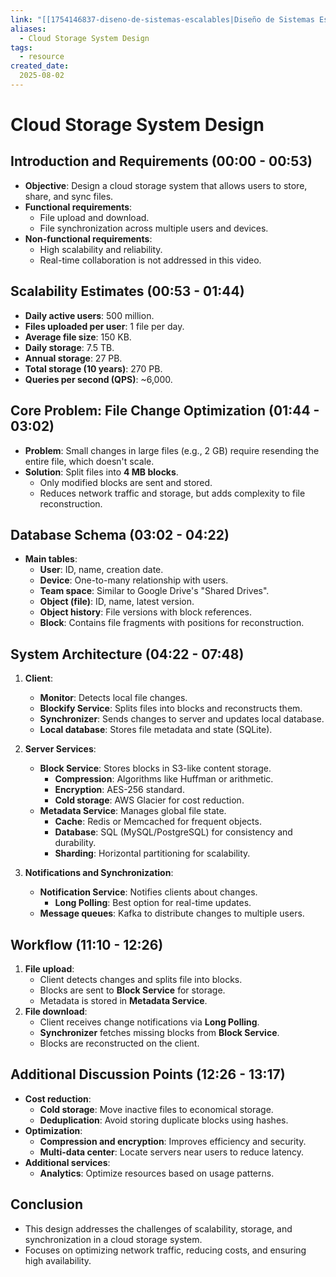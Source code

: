 ```yaml
---
link: "[[1754146837-diseno-de-sistemas-escalables|Diseño de Sistemas Escalables]]"
aliases: 
  - Cloud Storage System Design
tags:
  - resource
created_date:
  2025-08-02
---
```

# Cloud Storage System Design
## **Introduction and Requirements (00:00 - 00:53)**
- **Objective**: Design a cloud storage system that allows users to store, share, and sync files.
- **Functional requirements**:
  - File upload and download.
  - File synchronization across multiple users and devices.
- **Non-functional requirements**:
  - High scalability and reliability.
  - Real-time collaboration is not addressed in this video.

## **Scalability Estimates (00:53 - 01:44)**
- **Daily active users**: 500 million.
- **Files uploaded per user**: 1 file per day.
- **Average file size**: 150 KB.
- **Daily storage**: 7.5 TB.
- **Annual storage**: 27 PB.
- **Total storage (10 years)**: 270 PB.
- **Queries per second (QPS)**: ~6,000.

## **Core Problem: File Change Optimization (01:44 - 03:02)**
- **Problem**: Small changes in large files (e.g., 2 GB) require resending the entire file, which doesn't scale.
- **Solution**: Split files into **4 MB blocks**.
  - Only modified blocks are sent and stored.
  - Reduces network traffic and storage, but adds complexity to file reconstruction.

## **Database Schema (03:02 - 04:22)**
- **Main tables**:
  - **User**: ID, name, creation date.
  - **Device**: One-to-many relationship with users.
  - **Team space**: Similar to Google Drive's "Shared Drives".
  - **Object (file)**: ID, name, latest version.
  - **Object history**: File versions with block references.
  - **Block**: Contains file fragments with positions for reconstruction.

## **System Architecture (04:22 - 07:48)**
1. **Client**:
   - **Monitor**: Detects local file changes.
   - **Blockify Service**: Splits files into blocks and reconstructs them.
   - **Synchronizer**: Sends changes to server and updates local database.
   - **Local database**: Stores file metadata and state (SQLite).

2. **Server Services**:
   - **Block Service**: Stores blocks in S3-like content storage.
     - **Compression**: Algorithms like Huffman or arithmetic.
     - **Encryption**: AES-256 standard.
     - **Cold storage**: AWS Glacier for cost reduction.
   - **Metadata Service**: Manages global file state.
     - **Cache**: Redis or Memcached for frequent objects.
     - **Database**: SQL (MySQL/PostgreSQL) for consistency and durability.
     - **Sharding**: Horizontal partitioning for scalability.

3. **Notifications and Synchronization**:
   - **Notification Service**: Notifies clients about changes.
     - **Long Polling**: Best option for real-time updates.
   - **Message queues**: Kafka to distribute changes to multiple users.

## **Workflow (11:10 - 12:26)**
1. **File upload**:
   - Client detects changes and splits file into blocks.
   - Blocks are sent to **Block Service** for storage.
   - Metadata is stored in **Metadata Service**.
2. **File download**:
   - Client receives change notifications via **Long Polling**.
   - **Synchronizer** fetches missing blocks from **Block Service**.
   - Blocks are reconstructed on the client.

## **Additional Discussion Points (12:26 - 13:17)**
- **Cost reduction**:
  - **Cold storage**: Move inactive files to economical storage.
  - **Deduplication**: Avoid storing duplicate blocks using hashes.
- **Optimization**:
  - **Compression and encryption**: Improves efficiency and security.
  - **Multi-data center**: Locate servers near users to reduce latency.
- **Additional services**:
  - **Analytics**: Optimize resources based on usage patterns.

## **Conclusion**
- This design addresses the challenges of scalability, storage, and synchronization in a cloud storage system.
- Focuses on optimizing network traffic, reducing costs, and ensuring high availability.





